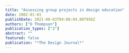 ```yaml
---
title: "Assessing group projects in design education"
date: 2002-01-01
publishDate: 2021-08-03T04:08:04.807956Z
authors: ["D Thompson"]
publication_types: ["2"]
abstract: ""
featured: false
publication: "*The Design Journal*"
---
```


